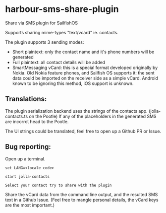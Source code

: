 # harbour-sms-share-plugin
Share via SMS plugin for SailfishOS

Supports sharing mime-types "text/vcard" ie. contacts.

The plugin supports 3 sending modes:

 * Short plaintext: only the contact name and it's phone numbers will be generated
 * Full plaintext: all contact details will be added
 * SmartMessaging vCard: this is a special format developed originally by Nokia. Old Nokia feature phones, and Sailfish OS supports it: the sent data could be imported on the receiver side as a simple vCard. Android known to be ignoring this method, iOS support is unknown.

## Translations:

The plugin serialization backend uses the strings of the contacts app. (jolla-contacts.ts on the Pootle) If any of the placeholders in the generated SMS are incorrct head to the Pootle.

The UI strings could be translated, feel free to open up a Github PR or Issue.

## Bug reporting:

Open up a terminal.

```
set LANG=<locale code>

start jolla-contacts

Select your contact try to share with the plugin

```
Share the vCard data from the command line output, and the resulted SMS text in a Github Issue. (Feel free to mangle personal details, the vCard keys are the most important.)
